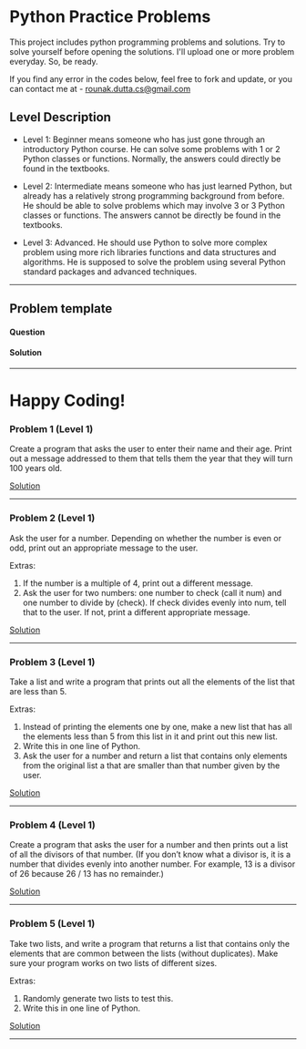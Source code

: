 # Python Practice Problems
This project includes python programming problems and solutions. Try to solve yourself before opening the solutions. I'll upload one or more problem everyday. So, be ready.

If you find any error in the codes below, feel free to fork and update, or you can contact me at - rounak.dutta.cs@gmail.com

## Level Description
- Level 1:	Beginner means someone who has just gone through an introductory Python course. He can solve some problems with 1 or 2 Python classes or functions. Normally, the answers could directly be found in the textbooks.

- Level 2:	Intermediate means someone who has just learned Python, but already has a relatively strong programming background from before. He should be able to solve problems which may involve 3 or 3 Python classes or functions. The answers cannot be directly be found in the textbooks.

- Level 3:	Advanced. He should use Python to solve more complex problem using more rich libraries functions and data structures and algorithms. He is supposed to solve the problem using several Python standard packages and advanced techniques.

---
## Problem template
#### Question
#### Solution
---

# Happy Coding!


### Problem 1 (Level 1)
Create a program that asks the user to enter their name and their age. Print out a message addressed to them that tells them the year that they will turn 100 years old.

[Solution](solutions/prac1.py)

---

### Problem 2 (Level 1)
Ask the user for a number. Depending on whether the number is even or odd, print out an appropriate message to the user.

Extras:
1. If the number is a multiple of 4, print out a different message.
2. Ask the user for two numbers: one number to check (call it num) and one number to divide by (check). If check divides evenly into num, tell that to the user. If not, print a different appropriate message.

[Solution](solutions/prac2.py)

---

### Problem 3 (Level 1)
Take a list and write a program that prints out all the elements of the list that are less than 5.

Extras:
1. Instead of printing the elements one by one, make a new list that has all the elements less than 5 from this list in it and print out this new list.
2. Write this in one line of Python.
3. Ask the user for a number and return a list that contains only elements from the original list a that are smaller than that number given by the user.

[Solution](solutions/prac3.py)

---

### Problem 4 (Level 1)
Create a program that asks the user for a number and then prints out a list of all the divisors of that number. (If you don’t know what a divisor is, it is a number that divides evenly into another number. For example, 13 is a divisor of 26 because 26 / 13 has no remainder.)

[Solution](solutions/prac4.py)

---

### Problem 5 (Level 1)
Take two lists, and write a program that returns a list that contains only the elements that are common between the lists (without duplicates). Make sure your program works on two lists of different sizes.

Extras:
1. Randomly generate two lists to test this.
2. Write this in one line of Python.

[Solution](solutions/prac5.py)

---

